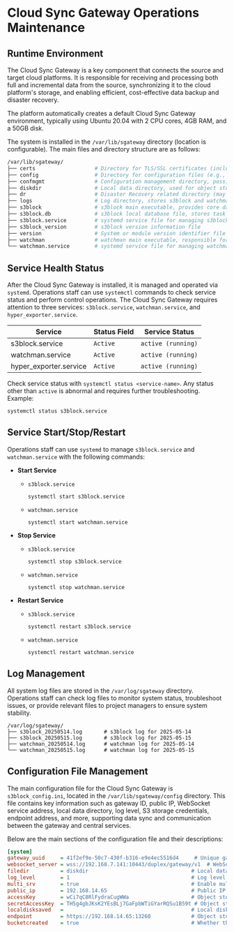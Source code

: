 # **Cloud Sync Gateway Operations Maintenance**

## **Runtime Environment**

The Cloud Sync Gateway is a key component that connects the source and target cloud platforms. It is responsible for receiving and processing both full and incremental data from the source, synchronizing it to the cloud platform's storage, and enabling efficient, cost-effective data backup and disaster recovery.

The platform automatically creates a default Cloud Sync Gateway environment, typically using Ubuntu 20.04 with 2 CPU cores, 4GB RAM, and a 50GB disk.

The system is installed in the `/var/lib/sgateway` directory (location is configurable). The main files and directory structure are as follows:

```bash
/var/lib/sgateway/
├── certs                   # Directory for TLS/SSL certificates (including private/public keys)
├── config                  # Directory for configuration files (e.g., s3block_config.ini)
├── confmgmt                # Configuration management directory, possibly for centralized config or version control
├── diskdir                 # Local data directory, used for object storage data or cache
├── dr                      # Disaster Recovery related directory (may be empty or reserved)
├── logs                    # Log directory, stores s3block and watchman logs
├── s3block                 # s3block main executable, provides core data services
├── s3block.db              # s3block local database file, stores task status, metadata, etc.
├── s3block.service         # systemd service file for managing s3block startup and operation
├── s3block_version         # s3block version information file
├── version                 # System or module version identifier file
├── watchman                # watchman main executable, responsible for monitoring and sync triggers
└── watchman.service        # systemd service file for managing watchman startup and operation
```

## **Service Health Status**

After the Cloud Sync Gateway is installed, it is managed and operated via `systemd`. Operations staff can use `systemctl` commands to check service status and perform control operations. The Cloud Sync Gateway requires attention to three services: `s3block.service`, `watchman.service`, and `hyper_exporter.service`.

| **Service**              | **Status Field** | **Service Status**     |
|-------------------------|------------------|-----------------------|
| s3block.service         | `Active`         | `active (running)`    |
| watchman.service        | `Active`         | `active (running)`    |
| hyper_exporter.service  | `Active`         | `active (running)`    |

Check service status with `systemctl status <service-name>`. Any status other than `active` is abnormal and requires further troubleshooting. Example:

```plain
systemctl status s3block.service
```

## **Service Start/Stop/Restart**

Operations staff can use `systemd` to manage `s3block.service` and `watchman.service` with the following commands:

* **Start Service**

  * `s3block.service`
    ```plain
    systemctl start s3block.service
    ```
  * `watchman.service`
    ```plain
    systemctl start watchman.service
    ```

* **Stop Service**

  * `s3block.service`
    ```plain
    systemctl stop s3block.service
    ```
  * `watchman.service`
    ```plain
    systemctl stop watchman.service
    ```

* **Restart Service**

  * `s3block.service`
    ```plain
    systemctl restart s3block.service
    ```
  * `watchman.service`
    ```plain
    systemctl restart watchman.service
    ```

## **Log Management**

All system log files are stored in the `/var/log/sgateway` directory. Operations staff can check log files to monitor system status, troubleshoot issues, or provide relevant files to project managers to ensure system stability.

```plain
/var/log/sgateway/
├── s3block_20250514.log       # s3block log for 2025-05-14
├── s3block_20250515.log       # s3block log for 2025-05-15
├── watchman_20250514.log      # watchman log for 2025-05-14
└── watchman_20250515.log      # watchman log for 2025-05-15
```

## **Configuration File Management**

The main configuration file for the Cloud Sync Gateway is `s3block_config.ini`, located in the `/var/lib/sgateway/config` directory. This file contains key information such as gateway ID, public IP, WebSocket service address, local data directory, log level, S3 storage credentials, endpoint address, and more, supporting data sync and communication between the gateway and central services.

Below are the main sections of the configuration file and their descriptions:

```ini
[system]
gateway_uuid     = 41f2ef9e-50c7-430f-b316-e9e4ec5516d4     # Unique gateway identifier (UUID)
websocket_server = wss://192.168.7.141:10443/duplex/gateway/v1  # WebSocket address for bidirectional communication with the server
filedir          = diskdir                                 # Local data storage directory (relative path)
log_level        = 1                                       # Log level (1 means INFO)
multi_srv        = true                                    # Enable multi-service mode (true means enabled)
public_ip        = 192.168.14.65                           # Public IP address for gateway communication
accessKey        = wCi7qC8RlFydraCugWWa                    # Object storage access key
secretAccessKey  = TH5g4gbJKsK2YEsBLj7GaFpbWTiGYarRQSu1B59t # Object storage secret key
localdisksaved   =                                         # Local disk persistence directory (empty means default)
endpoint         = https://192.168.14.65:13260             # Object storage endpoint (API address)
bucketcreated    = true                                    # Whether the bucket is created (true means created)
```